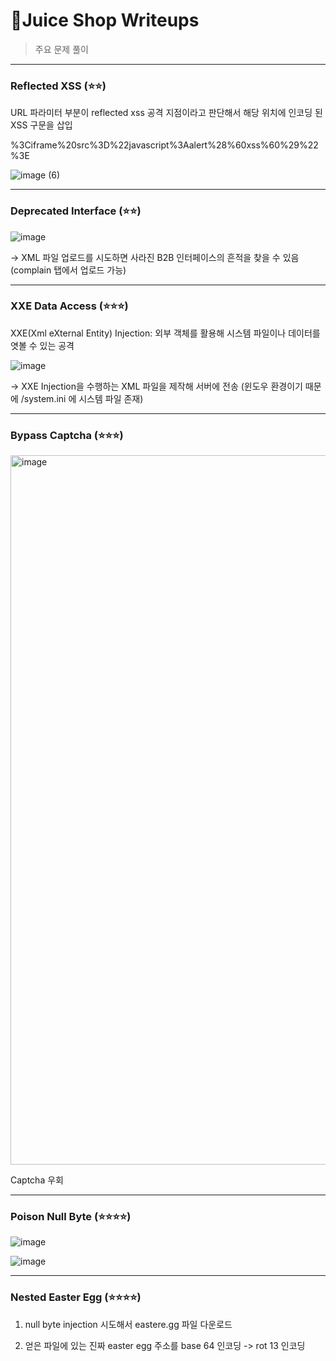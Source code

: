 # 🥤Juice Shop Writeups

> 주요 문제 풀이

---

### Reflected XSS (⭐⭐)

URL 파라미터 부분이 reflected xss 공격 지점이라고 판단해서 해당 위치에 인코딩 된 XSS 구문을 삽입

%3Ciframe%20src%3D%22javascript%3Aalert%28%60xss%60%29%22%3E

![image (6)](https://github.com/user-attachments/assets/41a127d5-e3d2-4de5-834b-c5568eab23a3)


---

### Deprecated Interface (⭐⭐)

![image](https://github.com/user-attachments/assets/cc1e4870-b128-48f2-ba04-266d0866474a)

-> XML 파일 업로드를 시도하면 사라진 B2B 인터페이스의 흔적을 찾을 수 있음 (complain 탭에서 업로드 가능)

---

### XXE Data Access (⭐⭐⭐)

XXE(Xml eXternal Entity) Injection: 외부 객체를 활용해 시스템 파일이나 데이터를 엿볼 수 있는 공격

![image](https://github.com/user-attachments/assets/fd6a1e47-1bbc-471b-89d0-726d382abee3)

-> XXE Injection을 수행하는 XML 파일을 제작해 서버에 전송 (윈도우 환경이기 때문에 /system.ini 에 시스템 파일 존재)

---

### Bypass Captcha (⭐⭐⭐)

<img width="960" height="1135" alt="image" src="https://github.com/user-attachments/assets/184a6a19-d63d-4269-9557-f7bcfa13a681" />

Captcha 우회

---

### Poison Null Byte (⭐⭐⭐⭐)

![image](https://github.com/user-attachments/assets/2f1a717e-db98-404e-9506-e747fccc76ce)


![image](https://github.com/user-attachments/assets/3da0742c-f7ba-4737-bf34-0cd9d586c305)

---

### Nested Easter Egg (⭐⭐⭐⭐)

1. null byte injection 시도해서 eastere.gg 파일 다운로드

2. 얻은 파일에 있는 진짜 easter egg 주소를 base 64 인코딩 -> rot 13 인코딩
